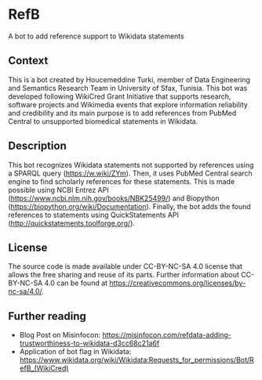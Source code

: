 # RefB
A bot to add reference support to Wikidata statements

## Context
This is a bot created by Houcemeddine Turki, member of Data Engineering and Semantics Research Team in University of Sfax, Tunisia. This bot was developed following WikiCred Grant Initiative that supports research, software projects and Wikimedia events that explore information reliability and credibility and its main purpose is to add references from PubMed Central to unsupported biomedical statements in Wikidata.

## Description
This bot recognizes Wikidata statements not supported by references using a SPARQL query (https://w.wiki/ZYm). Then, it uses PubMed Central search engine to find scholarly references for these statements. This is made possible using NCBI Entrez API (https://www.ncbi.nlm.nih.gov/books/NBK25499/) and Biopython (https://biopython.org/wiki/Documentation). Finally, the bot adds the found references to statements using QuickStatements API (http://quickstatements.toolforge.org/).

## License
The source code is made available under CC-BY-NC-SA 4.0 license that allows the free sharing and reuse of its parts. Further information about CC-BY-NC-SA 4.0 can be found at https://creativecommons.org/licenses/by-nc-sa/4.0/.

## Further reading
* Blog Post on Misinfocon: https://misinfocon.com/refdata-adding-trustworthiness-to-wikidata-d3cc68c21a6f
* Application of bot flag in Wikidata: https://www.wikidata.org/wiki/Wikidata:Requests_for_permissions/Bot/RefB_(WikiCred)
